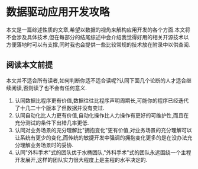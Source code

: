 # 数据驱动应用开发攻略

本文是一篇综述性质的文章,希望以数据的视角来解构应用开发的各个方面.本文将不会涉及具体技术,但在每部分的结尾综述中会介绍我觉得好用的相关开源技术以方便落地时可以有支撑,同时我也会提供一些比较常规的技术放在附录中以供查阅.

## 阅读本文前提

本文并不适合所有读者,如何判断你适不适合读呢?认同下面几个论断的人才适合继续阅读,否则读了也不会有任何意义.

1. 认同数据比程序更有价值,数据往往比程序声明周期长,可能你的程序已经迭代了十几二十个版本了但数据并没有变过.
2. 认同自动化比人力更有价值,自动化操作比人力操作有更好的可维护性,而且在充分测试的条件下出错几率更低.
3. 认同对业务场景的充分理解比"拥抱变化"更有价值,对业务场景的充分理解可以让系统有更少的变化,而传统的敏捷开发中强调的拥抱变化更多的是在没办法充分理解业务场景时的妥协.
4. 认同"外科手术"式的团队优于水桶团队,"外科手术"式的团队永远围绕一个主程开发展开,这样的团队实力很大程度上是主程的水平决定的.